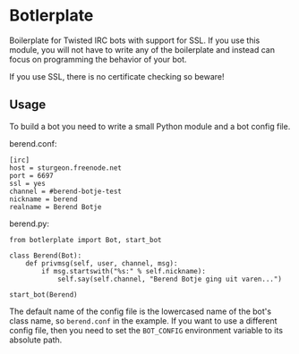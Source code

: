 Botlerplate
===========

Boilerplate for Twisted IRC bots with support for SSL. If you use this
module, you will not have to write any of the boilerplate and instead
can focus on programming the behavior of your bot.

If you use SSL, there is no certificate checking so beware!


Usage
-----

To build a bot you need to write a small Python module and a bot config file.

berend.conf:

    [irc]
    host = sturgeon.freenode.net
    port = 6697
    ssl = yes
    channel = #berend-botje-test
    nickname = berend
    realname = Berend Botje

berend.py:

    from botlerplate import Bot, start_bot

    class Berend(Bot):
        def privmsg(self, user, channel, msg):
            if msg.startswith("%s:" % self.nickname):
                self.say(self.channel, "Berend Botje ging uit varen...")

    start_bot(Berend)

The default name of the config file is the lowercased name of the bot's class
name, so `berend.conf` in the example. If you want to use a different config
file, then you need to set the `BOT_CONFIG` environment variable to its
absolute path.
